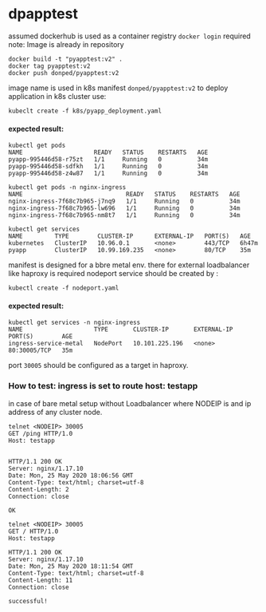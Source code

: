 # dpapptest

assumed dockerhub is used as a container registry `docker login` required
  note: Image is already in repository
```
docker build -t "pyapptest:v2" .
docker tag pyapptest:v2 
docker push donped/pyapptest:v2
```
image name is used in k8s manifest `donped/pyapptest:v2`
to deploy application in k8s cluster use:
```
kubeclt create -f k8s/pyapp_deployment.yaml
```

#### expected result: 
```
kubectl get pods
NAME                    READY   STATUS    RESTARTS   AGE
pyapp-995446d58-r75zt   1/1     Running   0          34m
pyapp-995446d58-sdfkh   1/1     Running   0          34m
pyapp-995446d58-z4w87   1/1     Running   0          34m
```
```
kubectl get pods -n nginx-ingress
NAME                             READY   STATUS    RESTARTS   AGE
nginx-ingress-7f68c7b965-j7nq9   1/1     Running   0          34m
nginx-ingress-7f68c7b965-lw696   1/1     Running   0          34m
nginx-ingress-7f68c7b965-nm8t7   1/1     Running   0          34m
```
```
kubectl get services
NAME         TYPE        CLUSTER-IP      EXTERNAL-IP   PORT(S)   AGE
kubernetes   ClusterIP   10.96.0.1       <none>        443/TCP   6h47m
pyapp        ClusterIP   10.99.169.235   <none>        80/TCP    35m
```
manifest is designed for a bbre metal env. there for external loadbalancer like haproxy is required
nodeport service should be created by :
```
kubectl create -f nodeport.yaml
```

#### expected result: 
```
kubectl get services -n nginx-ingress
NAME                    TYPE       CLUSTER-IP       EXTERNAL-IP   PORT(S)        AGE
ingress-service-metal   NodePort   10.101.225.196   <none>        80:30005/TCP   35m
```
port `30005` should be configured as a target in haproxy.

### How to test: ingress is set to route host: testapp
in case of bare metal setup without Loadbalancer where NODEIP is and ip address of any cluster node.
``` 
telnet <NODEIP> 30005
GET /ping HTTP/1.0
Host: testapp


```
  
```
HTTP/1.1 200 OK
Server: nginx/1.17.10
Date: Mon, 25 May 2020 18:06:56 GMT
Content-Type: text/html; charset=utf-8
Content-Length: 2
Connection: close

OK
```
  
``` 
telnet <NODEIP> 30005
GET / HTTP/1.0
Host: testapp
```
  
```
HTTP/1.1 200 OK
Server: nginx/1.17.10
Date: Mon, 25 May 2020 18:11:54 GMT
Content-Type: text/html; charset=utf-8
Content-Length: 11
Connection: close

successful!
```
